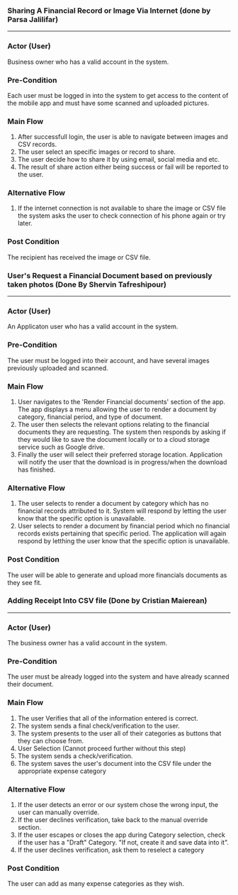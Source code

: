 ### Sharing A Financial Record or Image Via Internet (done by Parsa Jalilifar)

*** 

### Actor (User)

Business owner who has a valid account in the system.

### Pre-Condition

Each user must be logged in into the system to get access to the content of the mobile app and must have some scanned and uploaded pictures.

### Main Flow
 
1.	After successfull login, the user is able to navigate between images and CSV records.
2.	The user select an specific images or record to share.
3. The user decide how to share it by using email, social media and etc.
4. The result of share action either being success or fail will be reported to the user.

### Alternative Flow

1.	If the internet connection is not available to share the image or CSV file the system asks the user to check 
connection of his phone again or try later.


### Post Condition
The recipient has received the image or CSV file.



### User's Request a Financial Document based on previously taken photos (Done By Shervin Tafreshipour)

*** 

### Actor (User)

An Applicaton user who has a valid account in the system.

### Pre-Condition

The user must be logged into their account, and have several images previously uploaded and scanned.

### Main Flow

1. User navigates to the 'Render Financial documents' section of the app.
   The app displays a menu allowing the user to render a document by category, financial period, and type of document. 
2. The user then selects the relevant options relating to the financial documents they are requesting.
   The system then responds by asking if they would like to save the document locally or to a cloud storage service such as Google drive.
3. Finally the user will select their preferred storage location.
   Application will notify the user that the download is in progress/when the download has finished. 
   
### Alternative Flow

1. The user selects to render a document by category which has no financial records attributed to it.
   System will respond by letting the user know that the specific option is unavailable.
2. User selects to render a document by financial period which no financial records exists pertaining that specific period.
   The application will again respond by letthing the user know that the specific option is unavailable.

### Post Condition

The user will be able to generate and upload more financials documents as they see fit.



### Adding Receipt Into CSV file (Done by Cristian Maierean)

*** 

### Actor (User)

The business owner has a valid account in the system.

### Pre-Condition

The user must be already logged into the system and have already scanned their document.

### Main Flow

1. The user Verifies that all of the information entered is correct. 
2. The system sends a final check/verification to the user.
3. The system presents to the user all of their categories as buttons that they can choose from. 
4. User Selection (Cannot proceed further without this step)
5. The system sends a check/verification. 
6. The system saves the user's document into the CSV file under the appropriate expense category


### Alternative Flow

1. If the user detects an error or our system chose the wrong input, the user can manually override.
2. If the user declines verification, take back to the manual override section.
3. If the user escapes or closes the app during Category selection, check if the user has a "Draft" Category. "If not, create it and save data into it".
4. If the user declines verification, ask them to reselect a category



### Post Condition

The user can add as many expense categories as they wish. 

